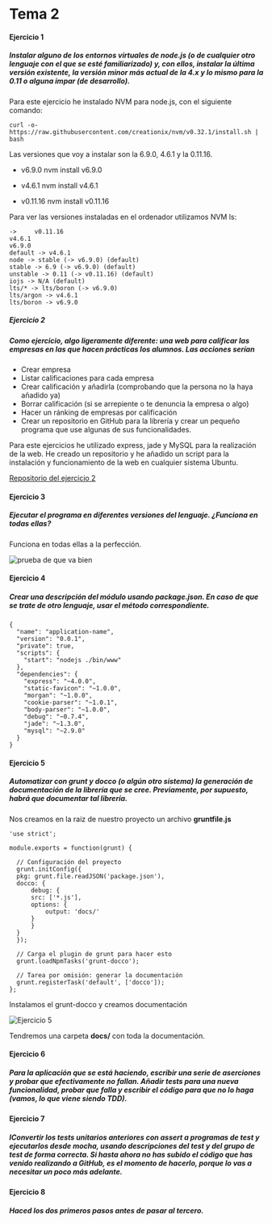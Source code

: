# Tema 2
#### Ejercicio 1
##### Instalar alguno de los entornos virtuales de node.js (o de cualquier otro lenguaje con el que se esté familiarizado) y, con ellos, instalar la última versión existente, la versión minor más actual de la 4.x y lo mismo para la 0.11 o alguna impar (de desarrollo).
Para este ejercicio he instalado NVM para node.js, con el siguiente comando:

    curl -o- https://raw.githubusercontent.com/creationix/nvm/v0.32.1/install.sh | bash

Las versiones que voy a instalar son la 6.9.0, 4.6.1 y la 0.11.16.
- v6.9.0
      nvm install v6.9.0
- v4.6.1
      nvm install v4.6.1

- v0.11.16
      nvm install v0.11.16

Para ver las versiones instaladas en el ordenador utilizamos NVM ls:

    ->     v0.11.16
    v4.6.1
    v6.9.0
    default -> v4.6.1
    node -> stable (-> v6.9.0) (default)
    stable -> 6.9 (-> v6.9.0) (default)
    unstable -> 0.11 (-> v0.11.16) (default)
    iojs -> N/A (default)
    lts/* -> lts/boron (-> v6.9.0)
    lts/argon -> v4.6.1
    lts/boron -> v6.9.0



##### Ejercicio 2
##### Como ejercicio, algo ligeramente diferente: una web para calificar las empresas en las que hacen prácticas los alumnos. Las acciones serían

- Crear empresa
- Listar calificaciones para cada empresa
- Crear calificación y añadirla (comprobando que la persona no la haya añadido ya)
- Borrar calificación (si se arrepiente o te denuncia la empresa o algo)
- Hacer un ránking de empresas por calificación
- Crear un repositorio en GitHub para la librería y crear un pequeño programa que use algunas de sus funcionalidades.

Para este ejercicios he utilizado express, jade y MySQL para la realización de la web.
He creado un repositorio y he añadido un script para la instalación y funcionamiento de la web en cualquier sistema Ubuntu.

[Repositorio del ejercicio 2](https://github.com/makelele29/Ranking-Empresas)

#### Ejercicio 3
##### Ejecutar el programa en diferentes versiones del lenguaje. ¿Funciona en todas ellas?
Funciona en todas ellas a la perfección.

![prueba de que va bien](http://i1356.photobucket.com/albums/q726/Makelele_Junior/Captura%20de%20pantalla%20de%202016-10-22%2017-15-24_zpskdqq2onq.png?t=1477063318)

#### Ejercicio 4
##### Crear una descripción del módulo usando package.json. En caso de que se trate de otro lenguaje, usar el método correspondiente.

    {
      "name": "application-name",
      "version": "0.0.1",
      "private": true,
      "scripts": {
        "start": "nodejs ./bin/www"
      },
      "dependencies": {
        "express": "~4.0.0",
        "static-favicon": "~1.0.0",
        "morgan": "~1.0.0",
        "cookie-parser": "~1.0.1",
        "body-parser": "~1.0.0",
        "debug": "~0.7.4",
        "jade": "~1.3.0",
        "mysql": "~2.9.0"
      }
    }

#### Ejercicio 5
##### Automatizar con grunt y docco (o algún otro sistema) la generación de documentación de la librería que se cree. Previamente, por supuesto, habrá que documentar tal librería.

Nos creamos en la raiz de nuestro proyecto un archivo __gruntfile.js__

    'use strict';

    module.exports = function(grunt) {

      // Configuración del proyecto
      grunt.initConfig({
      pkg: grunt.file.readJSON('package.json'),
      docco: {
          debug: {
          src: ['*.js'],
          options: {
              output: 'docs/'
          }
          }
      }
      });

      // Carga el plugin de grunt para hacer esto
      grunt.loadNpmTasks('grunt-docco');

      // Tarea por omisión: generar la documentación
      grunt.registerTask('default', ['docco']);
    };

Instalamos el grunt-docco y creamos documentación

![Ejercicio 5](http://i1356.photobucket.com/albums/q726/Makelele_Junior/ejer5_zpsoldwwlbq.png)

Tendremos una carpeta __docs/__ con toda la documentación.


#### Ejercicio 6
##### Para la aplicación que se está haciendo, escribir una serie de aserciones y probar que efectivamente no fallan. Añadir tests para una nueva funcionalidad, probar que falla y escribir el código para que no lo haga (vamos, lo que viene siendo TDD).


#### Ejercicio 7
##### IConvertir los tests unitarios anteriores con assert a programas de test y ejecutarlos desde mocha, usando descripciones del test y del grupo de test de forma correcta. Si hasta ahora no has subido el código que has venido realizando a GitHub, es el momento de hacerlo, porque lo vas a necesitar un poco más adelante.


#### Ejercicio 8
##### Haced los dos primeros pasos antes de pasar al tercero.
